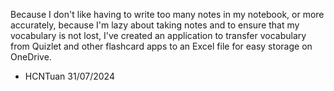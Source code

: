 Because I don't like having to write too many notes in my notebook, or more accurately, because I'm lazy about taking notes and to ensure that my vocabulary is not lost, I've created an application to transfer vocabulary from Quizlet and other flashcard apps to an Excel file for easy storage on OneDrive.
- HCNTuan 31/07/2024